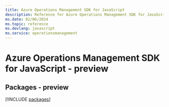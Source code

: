 ```yaml
---
title: Azure Operations Management SDK for JavaScript
description: Reference for Azure Operations Management SDK for JavaScript
ms.date: 02/06/2024
ms.topic: reference
ms.devlang: javascript
ms.service: operationsmanagement
---
```

# Azure Operations Management SDK for JavaScript - preview
## Packages - preview
[!INCLUDE [packages](operations-management-index.md)]